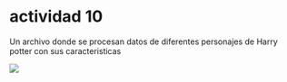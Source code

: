 # actividad 10
Un archivo donde se procesan datos de diferentes personajes de Harry potter con sus caracteristicas


![](https://media.giphy.com/media/mz1kJeDVueKC4/giphy.gif)
